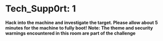 # Tech_Supp0rt: 1
**Hack into the machine and investigate the target. Please allow about 5 minutes for the machine to fully boot!**
**Note: The theme and security warnings encountered in this room are part of the challenge**

